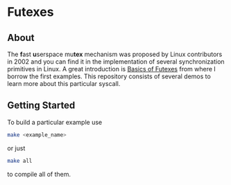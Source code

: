 # Futexes

## About

The **f**ast **u**serspace mu**tex** mechanism was proposed by Linux contributors in 2002 and you
can find it in the implementation of several synchronization primitives in Linux.
A great introduction is [Basics of Futexes](https://eli.thegreenplace.net/2018/basics-of-futexes)
from where I borrow the first examples.
This repository consists of several demos to learn more about this particular syscall.

## Getting Started

To build a particular example use
```sh
make <example_name>
```
or just
```sh
make all
```
to compile all of them.
